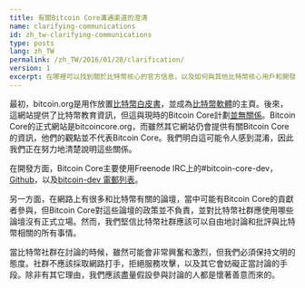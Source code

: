 ```yaml
---
title: 有關Bitcoin Core溝通渠道的澄清
name: clarifying-communications
id: zh_tw-clarifying-communications
type: posts
lang: zh_TW
permalink: /zh_TW/2016/01/28/clarification/
version: 1
excerpt: 在哪裡可以找到關於比特幣核心的官方信息，以及如何與其他比特幣核心用戶和開發者互動。
---
```

最初，bitcoin.org是用作放置[比特幣白皮書](https://bitcoin.org/bitcoin.pdf)，並成為[比特幣軟體](https://bitcoin.org/en/download)的主頁。後來，這網站提供了比特幣教育資訊，但這與現時的Bitcoin Core計劃[並無關係](https://bitcoin.org/en/bitcoin-core/about-site)。Bitcoin Core的正式網站是bitcoincore.org，而雖然其它網站仍會提供有關Bitcoin Core的資訊，他們的觀點並不代表Bitcoin Core。我們明白這可能令人感到混淆，因此我們正在努力地清楚說明這些關係。

在開發方面，Bitcoin Core主要使用Freenode IRC上的#bitcoin-core-dev，[Github](https://github.com/bitcoin/bitcoin)，以及[bitcoin-dev 電郵列表](http://lists.linuxfoundation.org/pipermail/bitcoin-dev/)。

另一方面，在網路上有很多和比特幣有關的論壇，當中可能有Bitcoin Core的貢獻者參與，但Bitcoin Core對這些論壇的政策並不負責，並對比特幣社群應使用哪些論壇沒有正式立場。然而，我們堅信比特幣社群應該可以自由地討論和批評與比特幣相關的所有事情。

當比特幣社群在討論的時候，雖然可能會非常興奮和激烈，但我們必須保持文明的態度。社群不應該採取網路打手，拒絕服務攻擊，以及其它會妨礙正當討論的手段。除非有其它理由，我們應該盡量假設參與討論的人都是懷著善意而來的。

